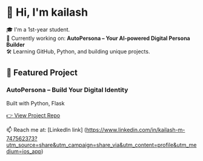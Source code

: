 # 👋 Hi, I'm kailash

🎓 I'm a 1st-year student.  
🚀 Currently working on: **AutoPersona – Your AI-powered Digital Persona Builder**  
🛠️ Learning GitHub, Python, and building unique projects.

## 🌟 Featured Project

### AutoPersona – Build Your Digital Identity  

Built with Python, Flask 

[👉 View Project Repo](https://github.com/kailashmaganti/AutoPersona)


📫 Reach me at: [LinkedIn link]  (https://www.linkedin.com/in/kailash-m-747562373?utm_source=share&utm_campaign=share_via&utm_content=profile&utm_medium=ios_app)
